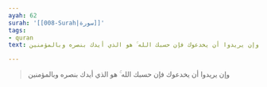 ```yaml
---
ayah: 62
surah: '[[008-Surah|سورة]]'
tags:
- quran
text: وإن يريدوا أن يخدعوك فإن حسبك الله ۚ هو الذي أيدك بنصره وبالمؤمنين

---
```

> وإن يريدوا أن يخدعوك فإن حسبك الله ۚ هو الذي أيدك بنصره وبالمؤمنين
